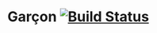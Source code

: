 # Garçon [![Build Status](https://travis-ci.org/LiterallyElvis/garcon.svg?branch=master)](https://travis-ci.org/LiterallyElvis/garcon)
